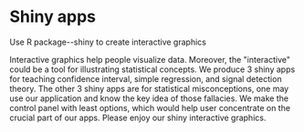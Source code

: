 # Shiny apps
Use R package--shiny to create interactive graphics

Interactive graphics help people visualize data. Moreover, the "interactive" could be a tool for illustrating statistical concepts. We produce 3 shiny apps for teaching confidence interval, simple regression, and signal detection theory. The other 3 shiny apps are for statistical misconceptions, one may use our application and know the key idea of those fallacies. We make the control panel with least options, which would help user concentrate on the crucial part of our apps. Please enjoy our shiny interactive graphics.
